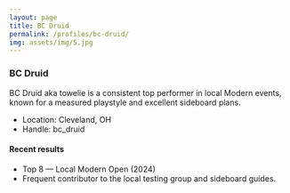 ```yaml
---
layout: page
title: BC Druid
permalink: /profiles/bc-druid/
img: assets/img/5.jpg
---
```


### BC Druid

<div class="profile">

BC Druid aka towelie is a consistent top performer in local Modern events, known for a measured playstyle and excellent sideboard plans.

- Location: Cleveland, OH
- Handle: bc_druid

#### Recent results

- Top 8 — Local Modern Open (2024)
- Frequent contributor to the local testing group and sideboard guides.

</div>
